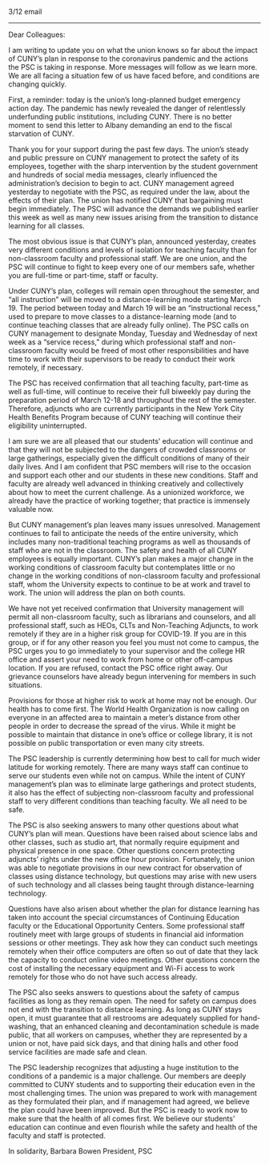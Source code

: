 3/12 email

----

Dear Colleagues:

I am writing to update you on what the union knows so far about the impact of CUNY’s plan in response to the coronavirus pandemic and the actions the PSC is taking in response. More messages will follow as we learn more. We are all facing a situation few of us have faced before, and conditions are changing quickly.

First, a reminder: today is the union’s long-planned budget emergency action day. The pandemic has newly revealed the danger of relentlessly underfunding public institutions, including CUNY. There is no better moment to send this letter to Albany demanding an end to the fiscal starvation of CUNY.

Thank you for your support during the past few days. The union’s steady and public pressure on CUNY management to protect the safety of its employees, together with the sharp intervention by the student government and hundreds of social media messages, clearly influenced the administration’s decision to begin to act. CUNY management agreed yesterday to negotiate with the PSC, as required under the law, about the effects of their plan. The union has notified CUNY that bargaining must begin immediately. The PSC will advance the demands we published earlier this week as well as many new issues arising from the transition to distance learning for all classes.

The most obvious issue is that CUNY’s plan, announced yesterday, creates very different conditions and levels of isolation for teaching faculty than for non-classroom faculty and professional staff. We are one union, and the PSC will continue to fight to keep every one of our members safe, whether you are full-time or part-time, staff or faculty.

Under CUNY’s plan, colleges will remain open throughout the semester, and “all instruction” will be moved to a distance-learning mode starting March 19. The period between today and March 19 will be an “instructional recess,” used to prepare to move classes to a distance-learning mode (and to continue teaching classes that are already fully online). The PSC calls on CUNY management to designate Monday, Tuesday and Wednesday of next week as a “service recess,” during which professional staff and non-classroom faculty would be freed of most other responsibilities and have time to work with their supervisors to be ready to conduct their work remotely, if necessary.

The PSC has received confirmation that all teaching faculty, part-time as well as full-time, will continue to receive their full biweekly pay during the preparation period of March 12-18 and throughout the rest of the semester. Therefore, adjuncts who are currently participants in the New York City Health Benefits Program because of CUNY teaching will continue their eligibility uninterrupted.

I am sure we are all pleased that our students’ education will continue and that they will not be subjected to the dangers of crowded classrooms or large gatherings, especially given the difficult conditions of many of their daily lives. And I am confident that PSC members will rise to the occasion and support each other and our students in these new conditions. Staff and faculty are already well advanced in thinking creatively and collectively about how to meet the current challenge. As a unionized workforce, we already have the practice of working together; that practice is immensely valuable now.

But CUNY management’s plan leaves many issues unresolved. Management continues to fail to anticipate the needs of the entire university, which includes many non-traditional teaching programs as well as thousands of staff who are not in the classroom. The safety and health of all CUNY employees is equally important. CUNY’s plan makes a major change in the working conditions of classroom faculty but contemplates little or no change in the working conditions of non-classroom faculty and professional staff, whom the University expects to continue to be at work and travel to work. The union will address the plan on both counts.

We have not yet received confirmation that University management will permit all non-classroom faculty, such as librarians and counselors, and all professional staff, such as HEOs, CLTs and Non-Teaching Adjuncts, to work remotely if they are in a higher risk group for COVID-19. If you are in this group, or if for any other reason you feel you must not come to campus, the PSC urges you to go immediately to your supervisor and the college HR office and assert your need to work from home or other off-campus location. If you are refused, contact the PSC office right away. Our grievance counselors have already begun intervening for members in such situations.

Provisions for those at higher risk to work at home may not be enough. Our health has to come first. The World Health Organization is now calling on everyone in an affected area to maintain a meter’s distance from other people in order to decrease the spread of the virus. While it might be possible to maintain that distance in one’s office or college library, it is not possible on public transportation or even many city streets.

The PSC leadership is currently determining how best to call for much wider latitude for working remotely. There are many ways staff can continue to serve our students even while not on campus. While the intent of CUNY management’s plan was to eliminate large gatherings and protect students, it also has the effect of subjecting non-classroom faculty and professional staff to very different conditions than teaching faculty. We all need to be safe.

The PSC is also seeking answers to many other questions about what CUNY’s plan will mean. Questions have been raised about science labs and other classes, such as studio art, that normally require equipment and physical presence in one space. Other questions concern protecting adjuncts’ rights under the new office hour provision. Fortunately, the union was able to negotiate provisions in our new contract for observation of classes using distance technology, but questions may arise with new users of such technology and all classes being taught through distance-learning technology.

Questions have also arisen about whether the plan for distance learning has taken into account the special circumstances of Continuing Education faculty or the Educational Opportunity Centers. Some professional staff routinely meet with large groups of students in financial aid information sessions or other meetings. They ask how they can conduct such meetings remotely when their office computers are often so out of date that they lack the capacity to conduct online video meetings. Other questions concern the cost of installing the necessary equipment and Wi-Fi access to work remotely for those who do not have such access already.

The PSC also seeks answers to questions about the safety of campus facilities as long as they remain open. The need for safety on campus does not end with the transition to distance learning. As long as CUNY stays open, it must guarantee that all restrooms are adequately supplied for hand-washing, that an enhanced cleaning and decontamination schedule is made public, that all workers on campuses, whether they are represented by a union or not, have paid sick days, and that dining halls and other food service facilities are made safe and clean.

The PSC leadership recognizes that adjusting a huge institution to the conditions of a pandemic is a major challenge. Our members are deeply committed to CUNY students and to supporting their education even in the most challenging times. The union was prepared to work with management as they formulated their plan, and if management had agreed, we believe the plan could have been improved. But the PSC is ready to work now to make sure that the health of all comes first. We believe our students’ education can continue and even flourish while the safety and health of the faculty and staff is protected.


In solidarity,
Barbara Bowen
President, PSC
